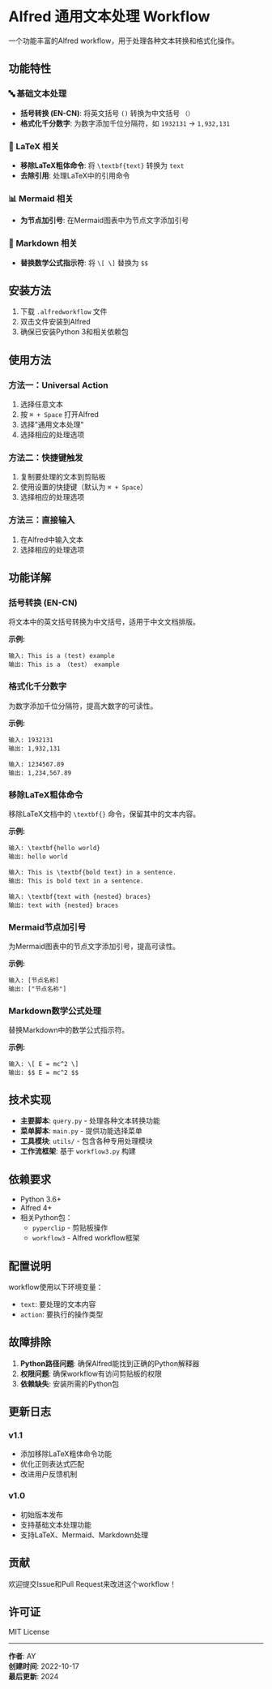 # Alfred 通用文本处理 Workflow

一个功能丰富的Alfred workflow，用于处理各种文本转换和格式化操作。

## 功能特性

### 🔤 基础文本处理
- **括号转换 (EN-CN)**: 将英文括号 `()` 转换为中文括号 `（）`
- **格式化千分数字**: 为数字添加千位分隔符，如 `1932131` → `1,932,131`

### 📝 LaTeX 相关
- **移除LaTeX粗体命令**: 将 `\textbf{text}` 转换为 `text`
- **去除引用**: 处理LaTeX中的引用命令

### 📊 Mermaid 相关
- **为节点加引号**: 在Mermaid图表中为节点文字添加引号

### 📄 Markdown 相关
- **替换数学公式指示符**: 将 `\[ \]` 替换为 `$$`

## 安装方法

1. 下载 `.alfredworkflow` 文件
2. 双击文件安装到Alfred
3. 确保已安装Python 3和相关依赖包

## 使用方法

### 方法一：Universal Action
1. 选择任意文本
2. 按 `⌘ + Space` 打开Alfred
3. 选择"通用文本处理"
4. 选择相应的处理选项

### 方法二：快捷键触发
1. 复制要处理的文本到剪贴板
2. 使用设置的快捷键（默认为 `⌘ + Space`）
3. 选择相应的处理选项

### 方法三：直接输入
1. 在Alfred中输入文本
2. 选择相应的处理选项

## 功能详解

### 括号转换 (EN-CN)
将文本中的英文括号转换为中文括号，适用于中文文档排版。

**示例:**
```
输入: This is a (test) example
输出: This is a （test） example
```

### 格式化千分数字
为数字添加千位分隔符，提高大数字的可读性。

**示例:**
```
输入: 1932131
输出: 1,932,131

输入: 1234567.89
输出: 1,234,567.89
```

### 移除LaTeX粗体命令
移除LaTeX文档中的 `\textbf{}` 命令，保留其中的文本内容。

**示例:**
```
输入: \textbf{hello world}
输出: hello world

输入: This is \textbf{bold text} in a sentence.
输出: This is bold text in a sentence.

输入: \textbf{text with {nested} braces}
输出: text with {nested} braces
```

### Mermaid节点加引号
为Mermaid图表中的节点文字添加引号，提高可读性。

**示例:**
```
输入: [节点名称]
输出: ["节点名称"]
```

### Markdown数学公式处理
替换Markdown中的数学公式指示符。

**示例:**
```
输入: \[ E = mc^2 \]
输出: $$ E = mc^2 $$
```

## 技术实现

- **主要脚本**: `query.py` - 处理各种文本转换功能
- **菜单脚本**: `main.py` - 提供功能选择菜单
- **工具模块**: `utils/` - 包含各种专用处理模块
- **工作流框架**: 基于 `workflow3.py` 构建

## 依赖要求

- Python 3.6+
- Alfred 4+
- 相关Python包：
  - `pyperclip` - 剪贴板操作
  - `workflow3` - Alfred workflow框架

## 配置说明

workflow使用以下环境变量：
- `text`: 要处理的文本内容
- `action`: 要执行的操作类型

## 故障排除

1. **Python路径问题**: 确保Alfred能找到正确的Python解释器
2. **权限问题**: 确保workflow有访问剪贴板的权限
3. **依赖缺失**: 安装所需的Python包

## 更新日志

### v1.1
- 添加移除LaTeX粗体命令功能
- 优化正则表达式匹配
- 改进用户反馈机制

### v1.0
- 初始版本发布
- 支持基础文本处理功能
- 支持LaTeX、Mermaid、Markdown处理

## 贡献

欢迎提交Issue和Pull Request来改进这个workflow！

## 许可证

MIT License

---

**作者**: AY  
**创建时间**: 2022-10-17  
**最后更新**: 2024 